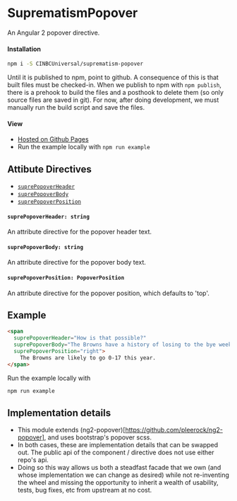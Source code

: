 # SuprematismPopover

An Angular 2 popover directive.


#### Installation
```bash
npm i -S CINBCUniversal/suprematism-popover
```
Until it is published to npm, point to github. A consequence of this is that built files must be checked-in. When we publish to npm with `npm publish`, there is a prehook to build the files and a posthook to delete them (so only source files are saved in git). For now, after doing development, we must manually run the build script and save the files.

#### View
- [Hosted on Github Pages](https://cinbcuniversal.github.io/suprematism-popover/)
- Run the example locally with `npm run example`


## Attibute Directives
- [`suprePopoverHeader`](#suprePopoverHeader)
- [`suprePopoverBody`](#suprePopoverBody)
- [`suprePopoverPosition`](#suprePopoverPosition)


#### <a id="suprePopoverHeader"></a> `suprePopoverHeader: string`
An attribute directive for the popover header text.


#### <a id="suprePopoverBody"></a> `suprePopoverBody: string`
An attribute directive for the popover body text.


#### <a id="suprePopoverPosition"></a> `suprePopoverPosition: PopoverPosition`
An attribute directive for the popover position, which defaults to 'top'.


## Example
```html
<span
  suprePopoverHeader="How is that possible?"
  suprePopoverBody="The Browns have a history of losing to the bye week"
  suprePopoverPosition="right">
    The Browns are likely to go 0-17 this year.
</span>
```
Run the example locally with
```bash
npm run example
```


## Implementation details
- This module extends (ng2-popover)[https://github.com/pleerock/ng2-popover],
  and uses bootstrap's popover scss.
- In both cases, these are implementation details that can be swapped out.
  The public api of the component / directive does not use either repo's api.
- Doing so this way allows us both a steadfast facade that we own (and whose
  implementation we can change as desired) while not re-inventing the wheel
  and missing the opportunity to inherit a wealth of usability, tests,
  bug fixes, etc from upstream at no cost.

